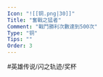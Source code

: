 ```yaml
---
Icon: "![[铜.png|30]]"
Title: "奮戰之猛者"
Comment: "戰鬥勝利次數達到500次"
Type: "铜"
Tips: ""
Order: 3
---
```


#英雄传说/闪之轨迹/奖杯 
